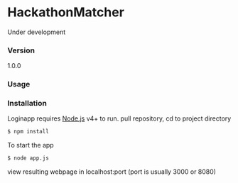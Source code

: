 # HackathonMatcher

Under development

### Version
1.0.0

### Usage


### Installation

Loginapp requires [Node.js](https://nodejs.org/) v4+ to run.
pull repository, cd to project directory 

```sh
$ npm install
```
To start the app
```sh
$ node app.js
```
view resulting webpage in localhost:port (port is usually 3000 or 8080)